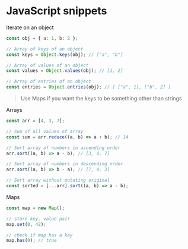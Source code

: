 # JavaScript snippets

Iterate on an object

```js
const obj = { a: 1, b: 2 };

// Array of keys of an object
const keys = Object.keys(obj); // ["a", "b"]

// Array of values of an object
const values = Object.values(obj); // [1, 2]

// Array of entries of an object
const entries = Object.entries(obj); // [ ["a", 1], ["b", 2] ]
```

> Use Maps if you want the keys to be something other than strings

Arrays

```js
const arr = [4, 3, 7];

// Sum of all values of array
const sum = arr.reduce((a, b) => a + b); // 14

// Sort array of numbers in ascending order
arr.sort((a, b) => a - b); // [3, 4, 7]

// Sort array of numbers in descending order
arr.sort((a, b) => b - a); // [7, 4, 3]

// Sort array without mutating original
const sorted = [...arr].sort((a, b) => a - b);
```

Maps

```js
const map = new Map();

// store key, value pair
map.set(0, 42);

// check if map has a key
map.has(0); // true
```
